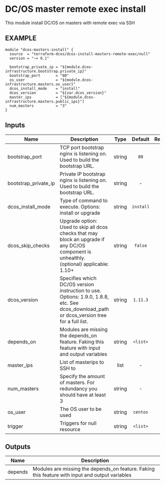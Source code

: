 DC/OS master remote exec install
============
This module install DC/OS on masters with remote exec via SSH

EXAMPLE
-------

```hcl
module "dcos-masters-install" {
  source  = "terraform-dcos/dcos-install-masters-remote-exec/null"
  version = "~> 0.1"

  bootstrap_private_ip = "${module.dcos-infrastructure.bootstrap.private_ip}"
  bootstrap_port       = "80"
  os_user              = "${module.dcos-infrastructure.masters.os_user}"
  dcos_install_mode    = "install"
  dcos_version         = "${var.dcos_version}"
  master_ips           = ["${module.dcos-infrastructure.masters.public_ips}"]
  num_masters          = "3"
}
```


## Inputs

| Name | Description | Type | Default | Required |
|------|-------------|:----:|:-----:|:-----:|
| bootstrap_port | TCP port bootstrap nginx is listening on. Used to build the bootstrap URL. | string | `80` | no |
| bootstrap_private_ip | Private IP bootstrap nginx is listening on. Used to build the bootstrap URL. | string | - | yes |
| dcos_install_mode | Type of command to execute. Options: install or upgrade | string | `install` | no |
| dcos_skip_checks | Upgrade option: Used to skip all dcos checks that may block an upgrade if any DC/OS component is unhealthly. (optional) applicable: 1.10+ | string | `false` | no |
| dcos_version | Specifies which DC/OS version instruction to use. Options: 1.9.0, 1.8.8, etc. See dcos_download_path or dcos_version tree for a full list. | string | `1.11.3` | no |
| depends_on | Modules are missing the depends_on feature. Faking this feature with input and output variables | string | `<list>` | no |
| master_ips | List of masterips to SSH to | list | - | yes |
| num_masters | Specify the amount of masters. For redundancy you should have at least 3 | string | - | yes |
| os_user | The OS user to be used | string | `centos` | no |
| trigger | Triggers for null resource | string | `<list>` | no |

## Outputs

| Name | Description |
|------|-------------|
| depends | Modules are missing the depends_on feature. Faking this feature with input and output variables |

